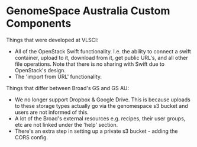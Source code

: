 # GenomeSpace Australia Custom Components

Things that were developed at VLSCI:

- All of the OpenStack Swift functionality. I.e. the ability to connect a swift container, upload to it, download from it, get public URL's, and all other file operations. Note that there is no sharing with Swift due to OpenStack's design.
- The 'import from URL' functionality.

Things that differ between Broad's GS and GS AU:

- We no longer support Dropbox & Google Drive. This is because uploads to these storage types actually go via the genomespace s3 bucket and users are not informed of this.
- A lot of the Broad's external resources e.g. recipes, their user groups, etc are not linked under the 'help' section.
- There's an extra step in setting up a private s3 bucket - adding the CORS config.
